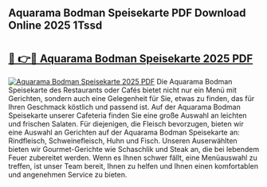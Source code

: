 ## Aquarama Bodman Speisekarte PDF Download Online 2025 1Tssd

# <h2><a href="http://gccceg.nevu.top/?p=Aquarama+Bodman+Speisekarte">🔗 👉🔴 Aquarama Bodman Speisekarte 2025 PDF</a></h2>

[![Aquarama Bodman Speisekarte 2025 PDF](https://i.imgur.com/dBaPXMq.png)](http://gccceg.nevu.top/?p=Aquarama+Bodman+Speisekarte)
Die Aquarama Bodman Speisekarte des Restaurants oder Cafés bietet nicht nur ein Menü mit Gerichten, sondern auch eine Gelegenheit für Sie, etwas zu finden, das für Ihren Geschmack köstlich und passend ist. Auf der Aquarama Bodman Speisekarte unserer Cafeteria finden Sie eine große Auswahl an leichten und frischen Salaten. Für diejenigen, die Fleisch bevorzugen, bieten wir eine Auswahl an Gerichten auf der Aquarama Bodman Speisekarte an: Rindfleisch, Schweinefleisch, Huhn und Fisch. Unseren Auserwählten bieten wir Gourmet-Gerichte wie Schaschlik und Steak an, die bei lebendem Feuer zubereitet werden. Wenn es Ihnen schwer fällt, eine Menüauswahl zu treffen, ist unser Team bereit, Ihnen zu helfen und Ihnen einen komfortablen und angenehmen Service zu bieten.
